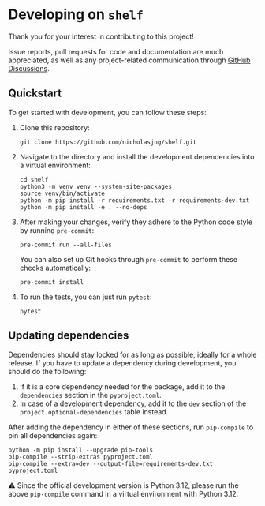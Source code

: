 # Developing on `shelf`

Thank you for your interest in contributing to this project!

Issue reports, pull requests for code and documentation are much appreciated,
as well as any project-related communication through [GitHub Discussions](https://github.com/nicholasjng/shelf/discussions).

## Quickstart

To get started with development, you can follow these steps:

1. Clone this repository:

    ```shell
    git clone https://github.com/nicholasjng/shelf.git
    ```

2. Navigate to the directory and install the development dependencies into a virtual environment:

    ```shell
    cd shelf
    python3 -m venv venv --system-site-packages
    source venv/bin/activate
    python -m pip install -r requirements.txt -r requirements-dev.txt
    python -m pip install -e . --no-deps
    ```

3. After making your changes, verify they adhere to the Python code style by running `pre-commit`:
    
    ```shell
    pre-commit run --all-files
    ```

    You can also set up Git hooks through `pre-commit` to perform these checks automatically:
    
    ```shell
    pre-commit install
    ```

4. To run the tests, you can just run `pytest`:
    ```shell
    pytest
    ```

## Updating dependencies

Dependencies should stay locked for as long as possible, ideally for a whole release.
If you have to update a dependency during development, you should do the following:

1. If it is a core dependency needed for the package, add it to the `dependencies` section in the `pyproject.toml`.
2. In case of a development dependency, add it to the `dev` section of the `project.optional-dependencies` table instead.

After adding the dependency in either of these sections, run `pip-compile` to pin all dependencies again:

```shell
python -m pip install --upgrade pip-tools
pip-compile --strip-extras pyproject.toml
pip-compile --extra=dev --output-file=requirements-dev.txt pyproject.toml
```

⚠️ Since the official development version is Python 3.12, please run the above `pip-compile` command in a virtual environment with Python 3.12.

